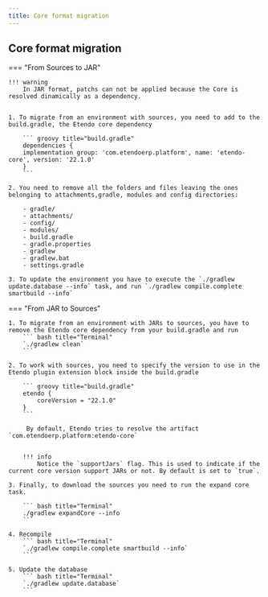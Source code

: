 ```yaml
---
title: Core format migration
---
```

## Core format migration

=== "From Sources to JAR"

    !!! warning
        In JAR format, patchs can not be applied because the Core is resolved dinamically as a dependency.


    1. To migrate from an environment with sources, you need to add to the build.gradle, the Etendo core dependency

        ``` groovy title="build.gradle"
        dependencies {
        implementation group: 'com.etendoerp.platform', name: 'etendo-core', version: '22.1.0'
        }
        ```

    2. You need to remove all the folders and files leaving the ones belonging to attachments,gradle, modules and config directories:

        - gradle/
        - attachments/
        - config/
        - modules/ 
        - build.gradle
        - gradle.properties
        - gradlew
        - gradlew.bat
        - settings.gradle

    3. To update the environment you have to execute the `./gradlew update.database --info` task, and run `./gradlew compile.complete smartbuild --info`

=== "From JAR to Sources"

    1. To migrate from an environment with JARs to sources, you have to remove the Etendo core dependency from your build.gradle and run
        ``` bash title="Terminal" 
        `./gradlew clean`
        ```

    2. To work with sources, you need to specify the version to use in the Etendo plugin extension block inside the build.gradle

        ``` groovy title="build.gradle"
        etendo {
            coreVersion = "22.1.0"
        }
        ```

         By default, Etendo tries to resolve the artifact `com.etendoerp.platform:etendo-core`


        !!! info
            Notice the `supportJars` flag. This is used to indicate if the current core version support JARs or not. By default is set to `true`.

    3. Finally, to download the sources you need to run the expand core task.

        ``` bash title="Terminal"
        ./gradlew expandCore --info
        ```

    4. Recompile
        ``` bash title="Terminal"
        `./gradlew compile.complete smartbuild --info`
        ```

    5. Update the database
        ``` bash title="Terminal"
        `./gradlew update.database`
        ```
